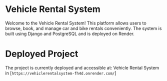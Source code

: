 # Vehicle Rental System
Welcome to the Vehicle Rental System! This platform allows users to browse, book, and manage car and bike rentals conveniently. The system is built using Django and PostgreSQL and is deployed on Render.

# Deployed Project
The project is currently deployed and accessible at:
Vehicle Rental System
in [`https://vehiclerentalsystem-fh4d.onrender.com/`]






<!-- # Vehicle Rental System (Django)
This is a Django-based vehicle rental platform for cars and bikes, allowing users to browse, book, and pay for rentals online. The platform provides a seamless experience for managing vehicle rentals, ensuring convenience for both users and service providers.

# Features
Vehicle Listings: Browse a variety of cars and bikes with detailed descriptions, pricing, and photos.
Availability Check: Real-time availability of vehicles to avoid double bookings.
Booking Management: Users can book vehicles, view their booking history, and manage existing bookings.
Secure Payments: Integrated payment gateways for safe and reliable online payments.
Admin Panel: Comprehensive admin dashboard to manage vehicles, bookings, and users.
User Authentication: Secure registration, login, and password management.
Installation
Clone the repository:

bash
Copy code
git clone https://github.com/yourusername/vehicle-rental-system.git
cd vehicle-rental-system
Set up a virtual environment:

bash
Copy code
python -m venv env
source env/bin/activate  # On Windows, use `env\Scripts\activate`
Install the dependencies:

bash
Copy code
pip install -r requirements.txt
Set up the database:

bash
Copy code
python manage.py migrate
Run the server:

bash
Copy code
python manage.py runserver
Access the application: Open your browser and go to http://127.0.0.1:8000/.

Configuration
Database: The project uses a default SQLite database. To switch to PostgreSQL or any other database, update the DATABASES setting in settings.py.
Payment Integration: Payment integration (e.g., PayPal, Stripe) can be configured in the payments module. Ensure to add your API keys in the environment variables or settings.
Contributing
Feel free to contribute to this project by creating a pull request or opening an issue.

License
This project is licensed under the MIT License - see the LICENSE file for details. -->